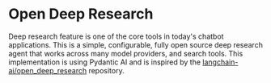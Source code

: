 # Open Deep Research

Deep research feature is one of the core tools in today's chatbot applications. This is a simple, configurable, fully open source deep research agent that works across many model providers, and search tools. This implementation is using Pydantic AI and is inspired by the [langchain-ai/open_deep_research](https://github.com/langchain-ai/open_deep_research) repository.
